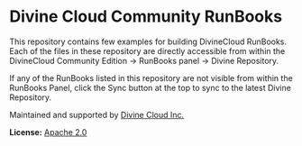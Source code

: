 # Divine Cloud Community RunBooks

This repository contains few examples for building DivineCloud RunBooks. Each of the files in these repository are directly accessible from within the DivineCloud Community Edition -> RunBooks panel -> Divine Repository. 

If any of the RunBooks listed in this repository are not visible from within the RunBooks Panel, click the Sync button at the top to sync to the latest Divine Repository.

Maintained and supported by [Divine Cloud Inc.](http://www.divinecloud.com)

**License:** [Apache 2.0](http://www.apache.org/licenses/LICENSE-2.0)

